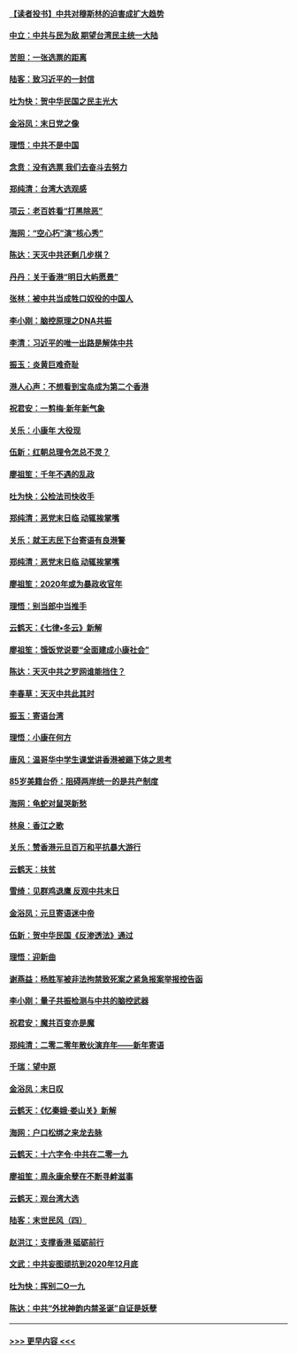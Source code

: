 #### [【读者投书】中共对穆斯林的迫害成扩大趋势](../pages/nsc993/n11791371.md?t=01141702) 
#### [中立：中共与民为敌 期望台湾民主统一大陆](../pages/nsc993/n11790392.md?t=01141702) 
#### [苦胆：一张选票的距离](../pages/nsc993/n11788914.md?t=01141702) 
#### [陆客：致习近平的一封信](../pages/nsc993/n11788867.md?t=01141702) 
#### [吐为快：贺中华民国之民主光大](../pages/nsc993/n11788618.md?t=01141702) 
#### [金浴凤：末日党之像](../pages/nsc993/n11787475.md?t=01141702) 
#### [理悟：中共不是中国](../pages/nsc993/n11787463.md?t=01141702) 
#### [念贲：没有选票  我们去奋斗去努力](../pages/nsc993/n11787398.md?t=01141702) 
#### [郑纯清：台湾大选观感](../pages/nsc993/n11786210.md?t=01141702) 
#### [项云：老百姓看“打黑除恶”](../pages/nsc993/n11785398.md?t=01141702) 
#### [海网：“空心朽”演“核心秀”](../pages/nsc993/n11783874.md?t=01141702) 
#### [陈达：天灭中共还剩几步棋？](../pages/nsc993/n11783719.md?t=01141702) 
#### [丹丹：关于香港“明日大屿愿景”](../pages/nsc993/n11783273.md?t=01141702) 
#### [张林：被中共当成牲口奴役的中国人](../pages/nsc993/n11782397.md?t=01141702) 
#### [李小刚：脑控原理之DNA共振](../pages/nsc993/n11780962.md?t=01141702) 
#### [李清：习近平的唯一出路是解体中共](../pages/nsc993/n11780866.md?t=01141702) 
#### [振玉：炎黄巨难奇耻](../pages/nsc993/n11779632.md?t=01141702) 
#### [港人心声：不想看到宝岛成为第二个香港](../pages/nsc993/n11778817.md?t=01141702) 
#### [祝君安：一剪梅‧新年新气象](../pages/nsc993/n11776340.md?t=01141702) 
#### [关乐：小康年 大役现](../pages/nsc993/n11774213.md?t=01141702) 
#### [伍新：红朝总理令怎总不灵？](../pages/nsc993/n11770813.md?t=01141702) 
#### [廖祖笙：千年不遇的乱政](../pages/nsc993/n11770373.md?t=01141702) 
#### [吐为快：公检法司快收手](../pages/nsc993/n11770359.md?t=01141702) 
#### [郑纯清：恶党末日临 动辄挨掌嘴](../pages/nsc993/n11769912.md?t=01141702) 
#### [关乐：就王志民下台寄语有良港警](../pages/nsc993/n11769903.md?t=01141702) 
#### [郑纯清：恶党末日临 动辄挨掌嘴](../pages/nsc993/n11769356.md?t=01141702) 
#### [廖祖笙：2020年或为暴政收官年](../pages/nsc993/n11768216.md?t=01141702) 
#### [理悟：别当郎中当推手](../pages/nsc993/n11768243.md?t=01141702) 
#### [云鹤天：《七律▪冬云》新解](../pages/nsc993/n11768204.md?t=01141702) 
#### [廖祖笙：饿饭党说要“全面建成小康社会”](../pages/nsc993/n11767482.md?t=01141702) 
#### [陈达：天灭中共之罗网谁能挡住？](../pages/nsc993/n11767465.md?t=01141702) 
#### [李春草：天灭中共此其时](../pages/nsc993/n11767452.md?t=01141702) 
#### [振玉：寄语台湾](../pages/nsc993/n11767432.md?t=01141702) 
#### [理悟：小康在何方](../pages/nsc993/n11767394.md?t=01141702) 
#### [唐风：温哥华中学生课堂讲香港被踢下体之思考](../pages/nsc993/n11766848.md?t=01141702) 
#### [85岁美籍台侨：阻碍两岸统一的是共产制度](../pages/nsc993/n11765043.md?t=01141702) 
#### [海网：龟蛇对鼠哭新愁](../pages/nsc993/n11764895.md?t=01141702) 
#### [林泉：香江之歌](../pages/nsc993/n11764415.md?t=01141702) 
#### [关乐：赞香港元旦百万和平抗暴大游行](../pages/nsc993/n11764382.md?t=01141702) 
#### [云鹤天：扶贫](../pages/nsc993/n11764245.md?t=01141702) 
#### [雪绮：见群鸡退鹰  反观中共末日](../pages/nsc993/n11762112.md?t=01141702) 
#### [金浴凤：元旦寄语迷中帝](../pages/nsc993/n11761788.md?t=01141702) 
#### [伍新：贺中华民国《反渗透法》通过](../pages/nsc993/n11761994.md?t=01141702) 
#### [理悟：迎新曲](../pages/nsc993/n11761152.md?t=01141702) 
#### [谢燕益：杨胜军被非法拘禁致死案之紧急报案举报控告函](../pages/nsc993/n11756134.md?t=01141702) 
#### [李小刚：量子共振检测与中共的脑控武器](../pages/nsc993/n11754518.md?t=01141702) 
#### [祝君安：魔共百变亦是魔](../pages/nsc993/n11754469.md?t=01141702) 
#### [郑纯清：二零二零年散伙演弃年——新年寄语](../pages/nsc993/n11754195.md?t=01141702) 
#### [千瑞：望中原](../pages/nsc993/n11754159.md?t=01141702) 
#### [金浴凤：末日叹](../pages/nsc993/n11752359.md?t=01141702) 
#### [云鹤天：《忆秦娥‧娄山关》新解](../pages/nsc993/n11752348.md?t=01141702) 
#### [海网：户口松绑之来龙去脉](../pages/nsc993/n11752328.md?t=01141702) 
#### [云鹤天：十六字令‧中共在二零一九](../pages/nsc993/n11752305.md?t=01141702) 
#### [廖祖笙：周永康余孽在不断寻衅滋事](../pages/nsc993/n11751013.md?t=01141702) 
#### [云鹤天：观台湾大选](../pages/nsc993/n11751007.md?t=01141702) 
#### [陆客：末世民风（四）](../pages/nsc993/n11749203.md?t=01141702) 
#### [赵洪江：支撑香港 砥砺前行](../pages/nsc993/n11748482.md?t=01141702) 
#### [文武：中共妄图顽抗到2020年12月底](../pages/nsc993/n11748446.md?t=01141702) 
#### [吐为快：挥别二O一九](../pages/nsc993/n11748411.md?t=01141702) 
#### [陈达：中共“外扰神韵内禁圣诞”自证是妖孽](../pages/nsc993/n11748226.md?t=01141702) 

----
#### [ >>> 更早内容 <<< ](../indexes/nsc993-earlier.md)
